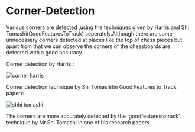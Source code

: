 # Corner-Detection

Various corners are detected ,using the techniques given by Harris and Shi Tomashi(GoodFeaturesToTrack) seperately.Although there are some unnecessary corners detected at places like the top of chess pieces but apart from that we can observe the corners of the chessboards are detected with a good accuracy.

Corner detection by Harris :

![corner harris](https://user-images.githubusercontent.com/58786895/87533675-9553d900-c6b2-11ea-9cb0-9bff63fecb5f.png)

Corner detection technique by Shi Tomashi(in Good Features to Track paper):

![shhi tomashi](https://user-images.githubusercontent.com/58786895/87533694-9c7ae700-c6b2-11ea-95ea-ba80b787b68c.png)

The corners are more accurately detected by the 'goodfeaturestotrack' technique by Mr.Shi Tomashi in one of his research papers.

